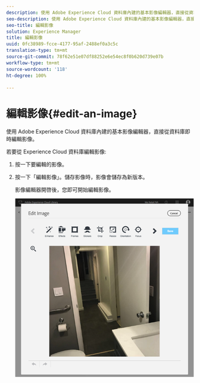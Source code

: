 ```yaml
---
description: 使用 Adobe Experience Cloud 資料庫內建的基本影像編輯器，直接從資料庫即時編輯影像。
seo-description: 使用 Adobe Experience Cloud 資料庫內建的基本影像編輯器，直接從資料庫即時編輯影像。
seo-title: 編輯影像
solution: Experience Manager
title: 編輯影像
uuid: 0fc38989-fcce-4177-95af-2488ef0a3c5c
translation-type: tm+mt
source-git-commit: 78f62e51e07df88252e6e54ec8f0b620d739e07b
workflow-type: tm+mt
source-wordcount: '118'
ht-degree: 100%

---
```



# 編輯影像{#edit-an-image}

使用 Adobe Experience Cloud 資料庫內建的基本影像編輯器，直接從資料庫即時編輯影像。

若要從 Experience Cloud 資料庫編輯影像:

1. 按一下要編輯的影像。
1. 按一下「編輯影像」。儲存影像時，影像會儲存為新版本。

   影像編輯器開啓後，您即可開始編輯影像。

   ![](assets/library_image_editor.png)

